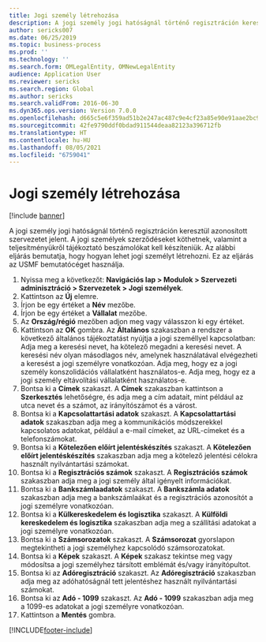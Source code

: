 ```yaml
---
title: Jogi személy létrehozása
description: A jogi személy jogi hatóságnál történő regisztráción keresztül azonosított szervezetet jelent.
author: sericks007
ms.date: 06/25/2019
ms.topic: business-process
ms.prod: ''
ms.technology: ''
ms.search.form: OMLegalEntity, OMNewLegalEntity
audience: Application User
ms.reviewer: sericks
ms.search.region: Global
ms.author: sericks
ms.search.validFrom: 2016-06-30
ms.dyn365.ops.version: Version 7.0.0
ms.openlocfilehash: d665c5e6f359ad51b2e247ac487c9e4cf23a85e90e91aae2bc9d3bb5cbb9e091
ms.sourcegitcommit: 42fe9790ddf0bdad911544deaa82123a396712fb
ms.translationtype: HT
ms.contentlocale: hu-HU
ms.lasthandoff: 08/05/2021
ms.locfileid: "6759041"
---
```

# <a name="create-a-legal-entity"></a>Jogi személy létrehozása

[!include [banner](../../includes/banner.md)]

A jogi személy jogi hatóságnál történő regisztráción keresztül azonosított szervezetet jelent. A jogi személyek szerződéseket köthetnek, valamint a teljesítményükről tájékoztató beszámolókat kell készíteniük. Az alábbi eljárás bemutatja, hogy hogyan lehet jogi személyt létrehozni. Ez az eljárás az USMF bemutatócéget használja.

1. Nyissa meg a következőt: **Navigációs lap > Modulok > Szervezeti adminisztráció > Szervezetek > Jogi személyek**.
2. Kattintson az **Új** elemre.
3. Írjon be egy értéket a **Név** mezőbe.
4. Írjon be egy értéket a **Vállalat** mezőbe.
5. Az **Ország/régió** mezőben adjon meg vagy válasszon ki egy értéket.
6. Kattintson az **OK** gombra. Az **Általános** szakaszban a rendszer a következő általános tájékoztatást nyújtja a jogi személlyel kapcsolatban: Adja meg a keresési nevet, ha kötelező megadni a keresési nevet. A keresési név olyan másodlagos név, amelynek használatával elvégezheti a keresést a jogi személyre vonatkozóan. Adja meg, hogy ez a jogi személy konszolidációs vállalatként használatos-e. Adja meg, hogy ez a jogi személy eltávolítási vállalatként használatos-e. 
7. Bontsa ki a **Címek** szakaszt. A **Címek** szakaszban kattintson a **Szerkesztés** lehetőségre, és adja meg a cím adatait, mint például az utca nevet és a számot, az irányítószámot és a várost.
8. Bontsa ki a **Kapcsolattartási adatok** szakaszt. A **Kapcsolattartási adatok** szakaszban adja meg a kommunikációs módszerekkel kapcsolatos adatokat, például a e-mail címeket, az URL-címeket és a telefonszámokat. 
9. Bontsa ki a **Kötelezően előírt jelentéskészítés** szakaszt. A **Kötelezően előírt jelentéskészítés** szakaszban adja meg a kötelező jelentési célokra használt nyilvántartási számokat.
10. Bontsa ki a **Regisztrációs számok** szakaszt. A **Regisztrációs számok** szakaszban adja meg a jogi személy által igényelt információkat.  
11. Bontsa ki a **Bankszámlaadatok** szakaszt. A **Bankszámla adatok** szakaszban adja meg a bankszámlaákat és a regisztrációs azonosítót a jogi személyre vonatkozóan.
12. Bontsa ki a **Külkereskedelem és logisztika** szakaszt. A **Külföldi kereskedelem és logisztika** szakaszban adja meg a szállítási adatokat a jogi személyre vonatkozóan.  
13. Bontsa ki a **Számsorozatok** szakaszt. A **Számsorozat** gyorslapon megtekintheti a jogi személyhez kapcsolódó számsorozatokat.  
14. Bontsa ki a **Képek** szakaszt. A **Képek** szakasz tekintse meg vagy módosítsa a jogi személyhez társított emblémát és/vagy irányítópultot.  
15. Bontsa ki az **Adóregisztráció** szakaszt. Az **Adóregisztráció** szakaszban adja meg az adóhatóságnál tett jelentéshez használt nyilvántartási számokat.
16. Bontsa ki az **Adó - 1099** szakaszt. Az **Adó - 1099** szakaszban adja meg a 1099-es adatokat a jogi személyre vonatkozóan.  
17. Kattintson a **Mentés** gombra.


[!INCLUDE[footer-include](../../../../includes/footer-banner.md)]